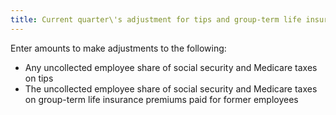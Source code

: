 ```yaml
---
title: Current quarter\'s adjustment for tips and group-term life insurance
---
```



Enter amounts to make adjustments to the following:

- Any uncollected  employee share of social security and Medicare taxes on tips
- The uncollected  employee share of social security and Medicare taxes on group-term life  insurance premiums paid for former employees

